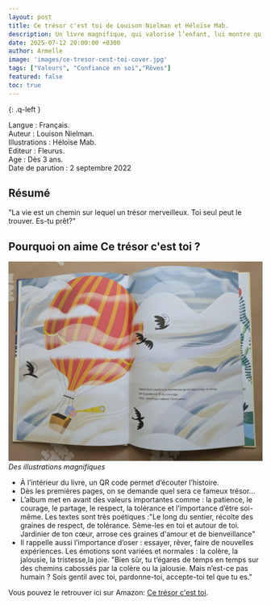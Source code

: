 ```yaml
---
layout: post
title: Ce trésor c'est toi de Louison Nielman et Héloïse Mab.
description: Un livre magnifique, qui valorise l’enfant, lui montre qu’il est unique, et lui rappelle que le plus grand trésor... c’est lui-même.
date: 2025-07-12 20:00:00 +0300
author: Armelle
image: 'images/ce-tresor-cest-toi-cover.jpg'
tags: ["Valeurs", "Confiance en soi","Rêves"]
featured: false
toc: true
---
```


{: .q-left }

Langue : Français.    
Auteur : Louison Nielman.    
Illustrations : Héloïse Mab.                      
Editeur : Fleurus.                
Age : Dès 3 ans.                             
Date de parution : 2 septembre 2022          

## Résumé

"La vie est un chemin sur lequel un trésor merveilleux. Toi seul peut le trouver. Es-tu prêt?"

## Pourquoi on aime Ce trésor c'est toi ?

![Des illustrations magnifiques](images/ce-tresor-cest-toi-int.jpg)
*Des illustrations magnifiques*
- À l’intérieur du livre, un QR code permet d’écouter l’histoire.
- Dès les premières pages, on se demande quel sera ce fameux trésor...
- L’album met en avant des valeurs importantes comme : la patience, le courage, le partage, le respect, la tolérance et l’importance d’être soi-même.
Les textes sont très poétiques :"Le long du sentier, récolte des graines de respect, de tolérance. Sème-les en toi et autour de toi. Jardinier de ton cœur, arrose ces graines d'amour et de bienveillance"
- Il rappelle aussi l’importance d’oser : essayer, rêver, faire de nouvelles expériences. Les émotions sont variées et normales : la colère, la jalousie, la tristesse,la joie.
"Bien sûr, tu t’égares de temps en temps sur des chemins cabossés par la colère ou la jalousie. Mais n’est-ce pas humain ? Sois gentil avec toi, pardonne-toi, accepte-toi tel que tu es."

Vous pouvez le retrouver ici sur Amazon: [Ce trésor c'est toi](https://amzn.to/450TaSG).



